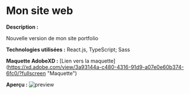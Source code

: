 # Mon site web

**Description :**

Nouvelle version de mon site portfolio

**Technologies utilisées :**
React.js, TypeScript; Sass

**Maquette AdobeXD :**
[Lien vers la maquette] (https://xd.adobe.com/view/3a93144a-c480-4316-91d9-a07e0e60b374-6fc0/?fullscreen "Maquette")

**Aperçu :**
![preview](home.gif)
